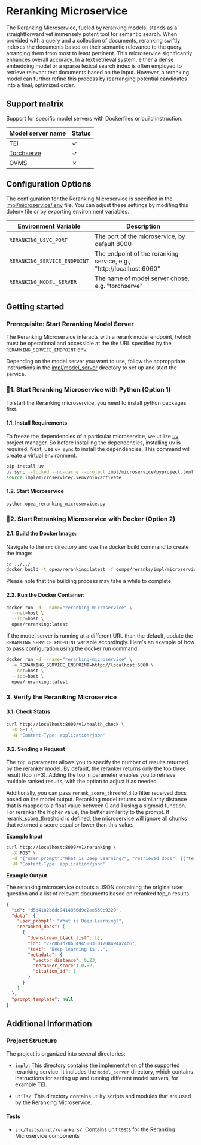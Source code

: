# Reranking Microservice

The Reranking Microservice, fueled by reranking models, stands as a straightforward yet immensely potent tool for semantic search. When provided with a query and a collection of documents, reranking swiftly indexes the documents based on their semantic relevance to the query, arranging them from most to least pertinent. This microservice significantly enhances overall accuracy. In a text retrieval system, either a dense embedding model or a sparse lexical search index is often employed to retrieve relevant text documents based on the input. However, a reranking model can further refine this process by rearranging potential candidates into a final, optimized order.

## Support matrix

Support for specific model servers with Dockerfiles or build instruction.

| Model server name               |  Status   |
| ---------------------------     | --------- |
| [TEI](./impl/model_server/tei/) | &#x2713;  |
| [Torchserve](./impl/model_server/torchserve/) | &#x2713;  |
| OVMS                            | &#x2717;  |


## Configuration Options

The configuration for the Reranking Microservice is specified in the [impl/microservice/.env](impl/microservice/.env) file. You can adjust these settings by modifing this dotenv file or by exporting environment variables.

| Environment Variable        | Description                                                                |
|-----------------------------|----------------------------------------------------------------------------|
| `RERANKING_USVC_PORT`       | The port of the microservice, by default 8000                              |
| `RERANKING_SERVICE_ENDPOINT`     | The endpoint of the reranking service, e.g., "http://localhost:6060" |
| `RERANKING_MODEL_SERVER`     | The name of model server chose, e.g. "torchserve" |


## Getting started

### Prerequisite: Start Reranking Model Server
The Reranking Microservice interacts with a rerank model endpoint,  twhich must be operational and accessible at the the URL specified by the `RERANKING_SERVICE_ENDPOINT` env.

Depending on the model server you want to use, follow the approppriate instructions in the [impl/model_server](impl/model_server/) directory to set up and start the service.

### 🚀1. Start Reranking Microservice with Python (Option 1)

To start the Reranking microservice, you need to install python packages first.

#### 1.1. Install Requirements
To freeze the dependencies of a particular microservice, we utilize [uv](https://github.com/astral-sh/uv) project manager. So before installing the dependencies, installing uv is required.
Next, use `uv sync` to install the dependencies. This command will create a virtual environment.

```bash
pip install uv
uv sync --locked --no-cache --project impl/microservice/pyproject.toml
source impl/microservice/.venv/bin/activate
```

#### 1.2. Start Microservice

```bash
python opea_reranking_microservice.py
```

### 🚀2. Start Retranking Microservice with Docker (Option 2)

#### 2.1. Build the Docker Image:
Navigate to the `src` directory and use the docker build command to create the image:
```bash
cd ../../
docker build -t opea/reranking:latest -f comps/reranks/impl/microservice/Dockerfile .
```
Please note that the building process may take a while to complete.

#### 2.2. Run the Docker Container:
```bash
docker run -d --name="reranking-microservice" \
  --net=host \
  --ipc=host \
  opea/reranking:latest
```

If the model server is running at a different URL than the default, update the `RERANKING_SERVICE_ENDPOINT` variable accordingly. Here's an example of how to pass configuration using the docker run command:

```bash
docker run -d --name="reranking-microservice" \
  -e RERANKING_SERVICE_ENDPOINT=http://localhost:6060 \
  --net=host \
  --ipc=host \
  opea/reranking:latest
```

### 3. Verify the Reraniking Microservice

#### 3.1. Check Status

```bash
curl http://localhost:8000/v1/health_check \
  -X GET \
  -H 'Content-Type: application/json'
```

####  3.2. Sending a Request

The `top_n` parameter allows you to specify the number of results returned by the reranker model. By default, the reranker returns only the top three result (top_n=3). Adding the top_n parameter enables you to retrieve multiple ranked results, with the option to adjust it as needed.

Additionally, you can pass `rerank_score_threshold` to filter received docs based on the model output. Reranking model returns a similarity distance that is mapped to a float value between 0 and 1 using a sigmoid function. For reranker the higher value, the better similarity to the prompt. If rerank_score_threshold is defined, the microservice will ignore all chunks that returned a score equal or lower than this value.

**Example Input**

```bash
curl http://localhost:8000/v1/reranking \
  -X POST \
  -d '{"user_prompt":"What is Deep Learning?", "retrieved_docs": [{"text":"Deep Learning is not..."}, {"text":"Deep learning is..."}], "top_n":1, "rerank_score_threshold": 0.02}' \
  -H 'Content-Type: application/json'
```

**Example Output**

The reranking microservice outputs a JSON containing the original user question and a list of relevant documents based on reranked top_n results.
```json
{
  "id": "d5d4102b8dc9414866d9c2ee550c9229",
  "data": {
    "user_prompt": "What is Deep Learning?",
    "reranked_docs": [
      {
        "downstream_black_list": [],
        "id": "22c8b1d78b34945003101708494a24b6",
        "text": "Deep learning is...",
        "metadata": {
          "vector_distance": 0.23,
          "reranker_score": 0.82,
          "citation_id": 1
        }
      }
    ]
  },
  "prompt_template": null
}
```

## Additional Information
### Project Structure


The project is organized into several directories:

- `impl/`: This directory contains the implementation of the supported reranking service. It includes the `model_server` directory, which contains instructions for setting up and running different model servers, for example TEI.

- `utils/`: This directory contains utility scripts and modules that are used by the Reranking Microservice.

#### Tests
- `src/tests/unit/rerankers/`: Contains unit tests for the Reranking Microservice components
